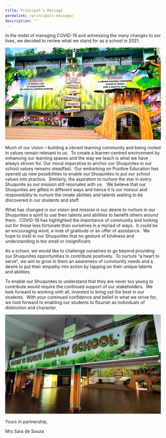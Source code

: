 ```yaml
---
title: Principal's Message
permalink: /principals-message/
description: ""
---
```

In the midst of managing COVID-19 and witnessing the many changes to our lives, we decided to review what we stand for as a school in 2021.

![](/images/FEATURE-WALL-@-CONCOURSE_VISUAL-2-1024x604.jpg)

Much of our vision – building a vibrant learning community and being rooted in values remain relevant to us.  To create a learner-centred environment by enhancing our learning spaces and the way we teach is what we have always striven for. Our moral imperative to anchor our Shuqunites in our school values remains steadfast.  Our embarking on Positive Education has opened up new possibilities to enable our Shuqunites to put our school values into practice.  Similarly, the aspiration to nurture the star in every Shuqunite as our mission still resonates with us.   We believe that our Shuqunites are gifted in different ways and hence it is our honour and responsibility to nurture the innate abilities and talents waiting to be discovered in our students and staff.

What has changed in our vision and mission is our desire to nurture in our Shuqunites a spirit to use their talents and abilities to benefit others around them.  COVID-19 has highlighted the importance of community and looking out for those less fortunate than ourselves in a myriad of ways.  It could be an encouraging word, a note of gratitude or an offer of assistance.  We hope to instil in our Shuqunites that no gesture of kindness and understanding is too small or insignificant.

As a school, we would like to challenge ourselves to go beyond providing our Shuqunites opportunities to contribute positively.  To nurture “a heart to serve”, we aim to grow in them an awareness of community needs and a desire to put their empathy into action by tapping on their unique talents and abilities.

To enable our Shuqunites to understand that they are never too young to contribute would require the continued support of our stakeholders.  We look forward to working with all, invested to bring out the best in our students.  With your continued confidence and belief in what we strive for, we look forward to enabling our students to flourish as individuals of distinction and character.

![](/images/0002-1024x652.jpg)

Yours in partnership,

Mrs Sara de Souza